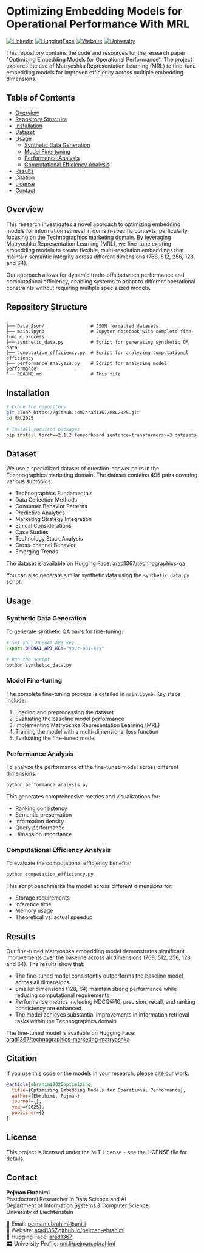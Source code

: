 # Optimizing Embedding Models for Operational Performance With MRL

[![LinkedIn](https://img.shields.io/badge/LinkedIn-0077B5?style=for-the-badge&logo=linkedin&logoColor=white)](https://www.linkedin.com/in/pejman-ebrahimi-4a60151a7/)
[![HuggingFace](https://img.shields.io/badge/🤗_Hugging_Face-FFD21E?style=for-the-badge)](https://huggingface.co/arad1367)
[![Website](https://img.shields.io/badge/Website-008080?style=for-the-badge&logo=About.me&logoColor=white)](https://arad1367.github.io/pejman-ebrahimi/)
[![University](https://img.shields.io/badge/University-00205B?style=for-the-badge&logo=academia&logoColor=white)](https://www.uni.li/pejman.ebrahimi?set_language=en)

This repository contains the code and resources for the research paper "Optimizing Embedding Models for Operational Performance". The project explores the use of Matryoshka Representation Learning (MRL) to fine-tune embedding models for improved efficiency across multiple embedding dimensions.

## Table of Contents
- [Overview](#overview)
- [Repository Structure](#repository-structure)
- [Installation](#installation)
- [Dataset](#dataset)
- [Usage](#usage)
  - [Synthetic Data Generation](#synthetic-data-generation)
  - [Model Fine-tuning](#model-fine-tuning)
  - [Performance Analysis](#performance-analysis)
  - [Computational Efficiency Analysis](#computational-efficiency-analysis)
- [Results](#results)
- [Citation](#citation)
- [License](#license)
- [Contact](#contact)

## Overview

This research investigates a novel approach to optimizing embedding models for information retrieval in domain-specific contexts, particularly focusing on the Technographics marketing domain. By leveraging Matryoshka Representation Learning (MRL), we fine-tune existing embedding models to create flexible, multi-resolution embeddings that maintain semantic integrity across different dimensions (768, 512, 256, 128, and 64).

Our approach allows for dynamic trade-offs between performance and computational efficiency, enabling systems to adapt to different operational constraints without requiring multiple specialized models.

## Repository Structure

```
.
├── Data_Json/                 # JSON formatted datasets
├── main.ipynb                 # Jupyter notebook with complete fine-tuning process
├── synthetic_data.py          # Script for generating synthetic QA data
├── computation_efficiency.py  # Script for analyzing computational efficiency
├── performance_analysis.py    # Script for analyzing model performance
└── README.md                  # This file
```

## Installation

```bash
# Clone the repository
git clone https://github.com/arad1367/MRL2025.git
cd MRL2025

# Install required packages
pip install torch==2.1.2 tensorboard sentence-transformers>=3 datasets==2.19.1 transformers==4.41.2
```

## Dataset

We use a specialized dataset of question-answer pairs in the Technographics marketing domain. The dataset contains 495 pairs covering various subtopics:

- Technographics Fundamentals
- Data Collection Methods
- Consumer Behavior Patterns
- Predictive Analytics
- Marketing Strategy Integration
- Ethical Considerations
- Case Studies
- Technology Stack Analysis
- Cross-channel Behavior
- Emerging Trends

The dataset is available on Hugging Face: [arad1367/technographics-qa](https://huggingface.co/datasets/arad1367/technographics-qa)

You can also generate similar synthetic data using the `synthetic_data.py` script.

## Usage

### Synthetic Data Generation

To generate synthetic QA pairs for fine-tuning:

```bash
# Set your OpenAI API key
export OPENAI_API_KEY="your-api-key"

# Run the script
python synthetic_data.py
```

### Model Fine-tuning

The complete fine-tuning process is detailed in `main.ipynb`. Key steps include:

1. Loading and preprocessing the dataset
2. Evaluating the baseline model performance
3. Implementing Matryoshka Representation Learning (MRL)
4. Training the model with a multi-dimensional loss function
5. Evaluating the fine-tuned model

### Performance Analysis

To analyze the performance of the fine-tuned model across different dimensions:

```bash
python performance_analysis.py
```

This generates comprehensive metrics and visualizations for:
- Ranking consistency
- Semantic preservation
- Information density
- Query performance
- Dimension importance

### Computational Efficiency Analysis

To evaluate the computational efficiency benefits:

```bash
python computation_efficiency.py
```

This script benchmarks the model across different dimensions for:
- Storage requirements
- Inference time
- Memory usage
- Theoretical vs. actual speedup

## Results

Our fine-tuned Matryoshka embedding model demonstrates significant improvements over the baseline across all dimensions (768, 512, 256, 128, and 64). The results show that:

- The fine-tuned model consistently outperforms the baseline model across all dimensions
- Smaller dimensions (128, 64) maintain strong performance while reducing computational requirements
- Performance metrics including NDCG@10, precision, recall, and ranking consistency are enhanced
- The model achieves substantial improvements in information retrieval tasks within the Technographics domain

The fine-tuned model is available on Hugging Face: [arad1367/technographics-marketing-matryoshka](https://huggingface.co/arad1367/technographics-marketing-matryoshka)

## Citation

If you use this code or the models in your research, please cite our work:

```bibtex
@article{ebrahimi2025optimizing,
  title={Optimizing Embedding Models for Operational Performance},
  author={Ebrahimi, Pejman},
  journal={},
  year={2025},
  publisher={}
}
```

## License

This project is licensed under the MIT License - see the LICENSE file for details.

## Contact

**Pejman Ebrahimi**  
Postdoctoral Researcher in Data Science and AI  
Department of Information Systems & Computer Science  
University of Liechtenstein  

📧 Email: pejman.ebrahimi@uni.li  
🔗 Website: [arad1367.github.io/pejman-ebrahimi](https://arad1367.github.io/pejman-ebrahimi/)  
🤗 Hugging Face: [arad1367](https://huggingface.co/arad1367)  
🏛️ University Profile: [uni.li/pejman.ebrahimi](https://www.uni.li/pejman.ebrahimi?set_language=en)